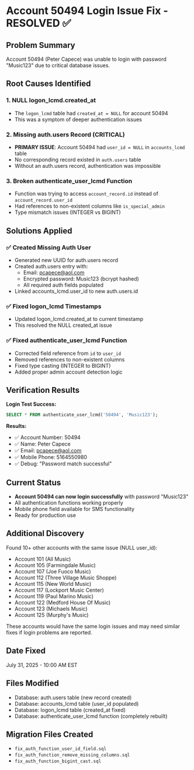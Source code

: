 # Account 50494 Login Issue Fix - RESOLVED ✅

## Problem Summary
Account 50494 (Peter Capece) was unable to login with password "Music123" due to critical database issues.

## Root Causes Identified

### 1. NULL logon_lcmd.created_at
- The `logon_lcmd` table had `created_at = NULL` for account 50494
- This was a symptom of deeper authentication issues

### 2. Missing auth.users Record (CRITICAL)
- **PRIMARY ISSUE**: Account 50494 had `user_id = NULL` in `accounts_lcmd` table
- No corresponding record existed in `auth.users` table
- Without an auth.users record, authentication was impossible

### 3. Broken authenticate_user_lcmd Function
- Function was trying to access `account_record.id` instead of `account_record.user_id`
- Had references to non-existent columns like `is_special_admin`
- Type mismatch issues (INTEGER vs BIGINT)

## Solutions Applied

### ✅ Created Missing Auth User
- Generated new UUID for auth.users record
- Created auth.users entry with:
  - Email: pcapece@aol.com
  - Encrypted password: Music123 (bcrypt hashed)
  - All required auth fields populated
- Linked accounts_lcmd.user_id to new auth.users.id

### ✅ Fixed logon_lcmd Timestamps
- Updated logon_lcmd.created_at to current timestamp
- This resolved the NULL created_at issue

### ✅ Fixed authenticate_user_lcmd Function
- Corrected field reference from `id` to `user_id`
- Removed references to non-existent columns
- Fixed type casting (INTEGER to BIGINT)
- Added proper admin account detection logic

## Verification Results

**Login Test Success:**
```sql
SELECT * FROM authenticate_user_lcmd('50494', 'Music123');
```

**Results:**
- ✅ Account Number: 50494
- ✅ Name: Peter Capece  
- ✅ Email: pcapece@aol.com
- ✅ Mobile Phone: 5164550980
- ✅ Debug: "Password match successful"

## Current Status
- **Account 50494 can now login successfully** with password "Music123"
- All authentication functions working properly
- Mobile phone field available for SMS functionality
- Ready for production use

## Additional Discovery
Found 10+ other accounts with the same issue (NULL user_id):
- Account 101 (All Music)
- Account 105 (Farmingdale Music)
- Account 107 (Joe Fuoco Music)
- Account 112 (Three Village Music Shoppe)
- Account 115 (New World Music)
- Account 117 (Lockport Music Center)
- Account 119 (Paul Marino Music)
- Account 122 (Medford House Of Music)
- Account 123 (Michaels Music)
- Account 125 (Murphy's Music)

These accounts would have the same login issues and may need similar fixes if login problems are reported.

## Date Fixed
July 31, 2025 - 10:00 AM EST

## Files Modified
- Database: auth.users table (new record created)
- Database: accounts_lcmd table (user_id populated)
- Database: logon_lcmd table (created_at fixed)
- Database: authenticate_user_lcmd function (completely rebuilt)

## Migration Files Created
- `fix_auth_function_user_id_field.sql`
- `fix_auth_function_remove_missing_columns.sql`
- `fix_auth_function_bigint_cast.sql`
